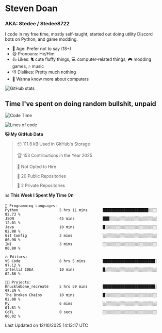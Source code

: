 # Steven Doan
### AKA: Stedee / Stedee8722
I code in my free time, mostly self-taught, started out doing utility Discord bots on Python, and game modding.

- 🤔 Age: Prefer not to say (18+)
- 😄 Pronouns: He/Him
- 👍 Likes: 🐈 cute fluffy things, 💻 computer-related things, 🎮 modding games, 🎶 music
- 👎 Dislikes: Pretty much nothing
- 🥹 Wanna know more about computers

![GitHub stats](https://github-readme-stats-iota-mocha-40.vercel.app/api?username=Stedee8722&show=prs_merged,prs_merged_percentage&show_icons=true&theme=transparent)

## Time I've spent on doing random bullshit, unpaid
<!--START_SECTION:Time I've spent on doing random bullshit, unpaid-->
![Code Time](http://img.shields.io/badge/Code%20Time-354%20hrs%2041%20mins-blue)

![Lines of code](https://img.shields.io/badge/From%20Hello%20World%20I%27ve%20Written-89.3%20thousand%20lines%20of%20code-blue)

**🐱 My GitHub Data** 

> 📦 111.8 kB Used in GitHub's Storage 
 > 
> 🏆 153 Contributions in the Year 2025
 > 
> 🚫 Not Opted to Hire
 > 
> 📜 20 Public Repositories 
 > 
> 🔑 2 Private Repositories 
 > 
📊 **This Week I Spent My Time On** 

```text
💬 Programming Languages: 
Python                   5 hrs 11 mins       █████████████████████░░░░   82.73 % 
JSON                     45 mins             ███░░░░░░░░░░░░░░░░░░░░░░   12.01 % 
Java                     10 mins             █░░░░░░░░░░░░░░░░░░░░░░░░   02.88 % 
Git Config               3 mins              ░░░░░░░░░░░░░░░░░░░░░░░░░   00.98 % 
INI                      3 mins              ░░░░░░░░░░░░░░░░░░░░░░░░░   00.80 % 

🔥 Editors: 
VS Code                  6 hrs 5 mins        ████████████████████████░   97.12 % 
IntelliJ IDEA            10 mins             █░░░░░░░░░░░░░░░░░░░░░░░░   02.88 % 

🐱‍💻 Projects: 
Knucklebone_recreate     5 hrs 59 mins       ████████████████████████░   95.49 % 
The Broken Chains        10 mins             █░░░░░░░░░░░░░░░░░░░░░░░░   02.88 % 
Py                       6 mins              ░░░░░░░░░░░░░░░░░░░░░░░░░   01.61 % 
CoTL                     0 secs              ░░░░░░░░░░░░░░░░░░░░░░░░░   00.02 % 
```


 Last Updated on 12/10/2025 14:13:17 UTC
<!--END_SECTION:Time I've spent on doing random bullshit, unpaid-->
